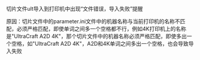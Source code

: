 切片文件ult导入到打印机中出现“文件错误，导入失败”提醒

原因：切片文件中的parameter.ini文件中的机器名称与当前打印机的名称不匹配，必须严格匹配，即使单词之间多一个空格都不行，例如4K打印机上的名称是"UltraCraft A2D 4K"，那个切片文件中的机器名称必须严格匹配，即使多出一个空格，如"UltraCraft A2D  4K"，A2D和4K单词之间多出一个空格，也会导致导入失败